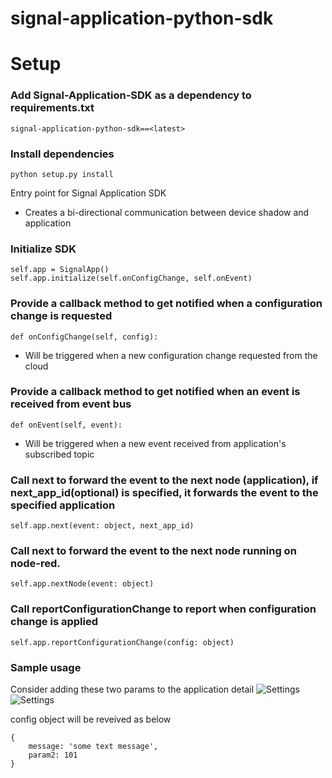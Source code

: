 # signal-application-python-sdk

# Setup

### Add Signal-Application-SDK as a dependency to requirements.txt
```
signal-application-python-sdk==<latest>
```

### Install dependencies
```
python setup.py install
```

Entry point for Signal Application SDK
* Creates a bi-directional communication between device shadow and application

### Initialize SDK
```
self.app = SignalApp()
self.app.initialize(self.onConfigChange, self.onEvent)
```

### Provide a callback method to get notified when a configuration change is requested
```
def onConfigChange(self, config):
```
* Will be triggered when a new configuration change requested from the cloud


### Provide a callback method to get notified when an event is received from event bus
```
def onEvent(self, event):
```
* Will be triggered when a new event received from application's subscribed topic


### Call next to forward the event to the next node (application), if next_app_id(optional) is specified, it forwards the event to the specified application
```
self.app.next(event: object, next_app_id)
```

### Call next to forward the event to the next node running on node-red.
```
self.app.nextNode(event: object)
```


### Call reportConfigurationChange to report when configuration change is applied
```
self.app.reportConfigurationChange(config: object)
```


### Sample usage
Consider adding these two params to the application detail
![Settings](settings_list.png)
![Settings](settings.png)

config object will be reveived as below

```
{
    message: 'some text message',
    param2: 101
}
```

 